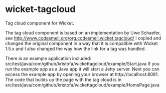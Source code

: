 wicket-tagcloud
===============

Tag cloud component for Wicket.

The tag cloud component is based on an implementation by Uwe Schaefer, see http://www.codesmell.org/org.codesmell.wicket.tagcloud/ 
I copied and changed the original component in a way that it is compatible with Wicket 1.5.x and I also changed the way how the 
link for a tag was handled.

There is an example application included: src/test/java/com/github/kristofa/wickettagcloud/example/Start.java
If you run the example app as a Java app it will start a Jetty server. Next you can access the example app by opening your
browser at http://localhost:8081.  The code that builds up the page with the tag cloud is in src/test/java/com/github/kristofa/wickettagcloud/example/HomePage.java

